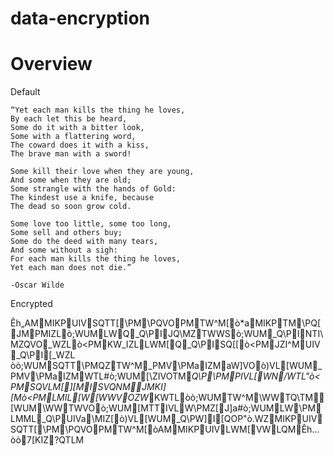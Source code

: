 # data-encryption

# Overview

Default

```
“Yet each man kills the thing he loves,
By each let this be heard,
Some do it with a bitter look,
Some with a flattering word,
The coward does it with a kiss,
The brave man with a sword!

Some kill their love when they are young,
And some when they are old;
Some strangle with the hands of Gold:
The kindest use a knife, because
The dead so soon grow cold.

Some love too little, some too long,
Some sell and others buy;
Some do the deed with many tears,
And some without a sigh:
For each man kills the thing he loves,
Yet each man does not die.”

-Oscar Wilde
```

Encrypted

Êh„AM\MIKPUIVSQTT[\PM\PQVOPMTW^M[ò*aMIKPTM\\PQ[JMPMIZLò;WUMLWQ\_Q\PIJQ\\MZTWWSò;WUM_Q\PINTI\\MZQVO_WZLò<PMKW_IZLLWM[Q\_Q\PISQ[[ò<PMJZI^MUIV_Q\PI[_WZL	òò;WUMSQTT\PMQZTW^M_PMV\PMaIZMaW]VOò)VL[WUM_PMV\PMaIZMWTL#ò;WUM[\ZIVOTM_Q\P\PMPIVL[WN/WTL"ò<PMSQVLM[\][MISVQNMJMKI][Mò<PMLMIL[W[WWVOZW_KWTLòò;WUMTW^M\WWTQ\\TM[WUM\WWTWVOò;WUM[MTTIVLW\PMZ[J]a#ò;WUMLW\PMLMML_Q\PUIVa\MIZ[ò)VL[WUM_Q\PW]\I[QOP"ò.WZMIKPUIVSQTT[\PM\PQVOPMTW^M[òAM\MIKPUIVLWM[VW\LQMÊh…òò7[KIZ?QTLM



